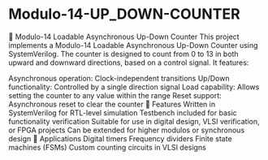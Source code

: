 # Modulo-14-UP_DOWN-COUNTER
🔢 Modulo-14 Loadable Asynchronous Up-Down Counter
This project implements a Modulo-14 Loadable Asynchronous Up-Down Counter using SystemVerilog. The counter is designed to count from 0 to 13 in both upward and downward directions, based on a control signal. It features:

Asynchronous operation: Clock-independent transitions
Up/Down functionality: Controlled by a single direction signal
Load capability: Allows setting the counter to any value within the range
Reset support: Asynchronous reset to clear the counter
📂 Features
Written in SystemVerilog for RTL-level simulation
Testbench included for basic functionality verification
Suitable for use in digital design, VLSI verification, or FPGA projects
Can be extended for higher modulos or synchronous design
🚀 Applications
Digital timers
Frequency dividers
Finite state machines (FSMs)
Custom counting circuits in VLSI designs
 

